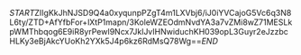 $START$ZIIgKkJhNJSD9Q4a0xyqunpPZgT4m1LXVbj6/iJ0iYVCajoG5Vc6q3N8L6ty/ZTD+AfYfbFor+lXtP1mapn/3KoleWZEOdmNvdYA3a7vZMi8wZ71MESLkpWMThbqog6E9iR8yrPewI9Ncx7JklJvIHNwiduchKH039opL3Guyr2eJzzbcHLKy3eBjAkcYUoKh2YXk5J4p6kz6RdMsQ78Wg==$END$
